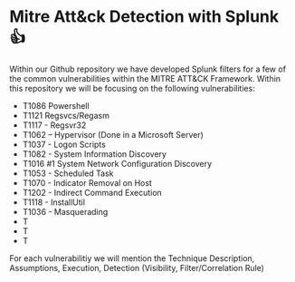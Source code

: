 # Mitre Att&ck Detection with Splunk :+1:

Within our Github repository we have developed Splunk filters for a few of the common vulnerabilities within the MITRE ATT&CK Framework. Within this repository we will be focusing on the following vulnerabilities: 

- T1086 Powershell
- T1121 Regsvcs/Regasm
- T1117 - Regsvr32
- T1062 – Hypervisor (Done in a Microsoft Server)
- T1037 - Logon Scripts
- T1082 - System Information Discovery
- T1016 #1 System Network Configuration Discovery
- T1053 - Scheduled Task
- T1070 - Indicator Removal on Host
- T1202 - Indirect Command Execution
- T1118 - InstallUtil
- T1036 - Masquerading
- T
- T
- T 

For each vulnerabilitiy we will mention the Technique Description, Assumptions, Execution, Detection (Visibility, Filter/Correlation Rule)


